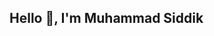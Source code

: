 ##                                                             Hello 👋, I'm Muhammad Siddik

<!--
**mohameddeveloper98/mohameddeveloper98** is a ✨ _special_ ✨ repository because its `README.md` (this file) appears on your GitHub profile.

Here are some ideas to get you started:

- 🔭 I’m currently Studying at Information Technology Institute (ITI) AI and Machine Learning Track - 9 Month Program
- 🌱 I’m currently learning Machine learning & deep learning
- 📝 I'm a graduate of the Faculty of Engineering, Electronics, and Communications Department in 2021.


- 📫 How to reach me:
--- E-mail: muhammadm.siddik98@gmail.com
--- Linked-in: https://www.linkedin.com/in/muhammed-m-siddik-103
--- Git-Hub: https://github.com/mohameddeveloper98
--- wuzzaf: Wuzzuf.net/me/Muhammad-Siddik
--- CV: https://drive.google.com/file/d/1yyWVuisnWf84Vgh_Ea4oj6AJ0e-ojMri/view?usp=sharing




